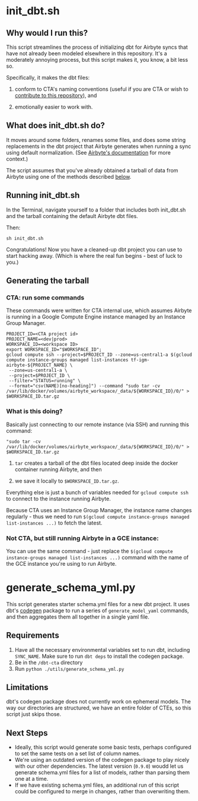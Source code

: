 # init_dbt.sh

## Why would I run this?

This script streamlines the process of initializing dbt for Airbyte syncs that have not already been modeled elsewhere in this repository. It's a moderately annoying process, but this script makes it, you know, a bit less so.

Specifically, it makes the dbt files:

1) conform to CTA's naming conventions (useful if you are CTA or wish to [contribute to this repository](https://github.com/community-tech-alliance/dbt-cta/blob/main/CONTRIBUTING.md)), and

2) emotionally easier to work with.

## What does init_dbt.sh do?

It moves around some folders, renames some files, and does some string replacements in the dbt project that Airbyte generates when running a sync using default normalization. (See [Airbyte's documentation](https://docs.airbyte.com/operator-guides/transformation-and-normalization/transformations-with-dbt/) for more context.)

The script assumes that you've already obtained a tarball of data from Airbyte using one of the methods described [below](#generating-the-tarball).

## Running init_dbt.sh

In the Terminal, navigate yourself to a folder that includes both init_dbt.sh and the tarball containing the default Airbyte dbt files.

Then:

```
sh init_dbt.sh
```

Congratulations! Now you have a cleaned-up dbt project you can use to start hacking away. (Which is where the real fun begins - best of luck to you.)

## Generating the tarball

### CTA: run some commands

These commands were written for CTA internal use, which assumes Airbyte is running in a Google Compute Engine instance managed by an Instance Group Manager.

```
PROJECT_ID=<CTA project id>
PROJECT_NAME=<dev|prod>
WORKSPACE_ID=<workspace ID>
export WORKSPACE_ID="$WORKSPACE_ID";
gcloud compute ssh --project=$PROJECT_ID --zone=us-central1-a $(gcloud compute instance-groups managed list-instances tf-igm-airbyte-${PROJECT_NAME} \
 --zone=us-central1-a \
 --project=$PROJECT_ID \
 --filter="STATUS=running" \
 --format="csv(NAME)[no-heading]") --command "sudo tar -cv /var/lib/docker/volumes/airbyte_workspace/_data/${WORKSPACE_ID}/0/" > $WORKSPACE_ID.tar.gz
```

### What is this doing?

Basically just connecting to our remote instance (via SSH) and running this command:

```"sudo tar -cv /var/lib/docker/volumes/airbyte_workspace/_data/${WORKSPACE_ID}/0/" > $WORKSPACE_ID.tar.gz```

1) `tar` creates a tarball of the dbt files located deep inside the docker container running Airbyte, and then 

2) we save it locally to `$WORKSPACE_ID.tar.gz`.

Everything else is just a bunch of variables needed for ```gcloud compute ssh``` to connect to the instance running Airbyte.

Because CTA uses an Instance Group Manager, the instance name changes regularly - thus we need to run ```$(gcloud compute instance-groups managed list-instances ...)``` to fetch the latest.

### Not CTA, but still running Airbyte in a GCE instance:

You can use the same command - just replace the ```$(gcloud compute instance-groups managed list-instances ...)``` command with the name of the GCE instance you're using to run Airbyte.


# generate_schema_yml.py
This script generates starter schema.yml files for a new dbt project. It uses dbt's
[codegen](https://github.com/dbt-labs/dbt-codegen) package to run a series of 
`generate_model_yaml` commands, and then aggregates them all together in a single
yaml file.

## Requirements
1. Have all the necessary environmental variables set to run dbt, including `SYNC_NAME`.
 Make sure to run `dbt deps` to install the codegen package.
2. Be in the `/dbt-cta` directory
3. Run `python ./utils/generate_schema_yml.py`

## Limitations
dbt's codegen package does not currently work on ephemeral models. The way our
directories are structured, we have an entire folder of CTEs, so this script just skips
those.

## Next Steps
 - Ideally, this script would generate some basic tests, perhaps configured to set the
same tests on a set list of column names.
 - We're using an outdated version of the codegen package to play nicely with our other
 dependencies. The latest version (`0.9.0`) woudd let us generate schema.yml files for
 a list of models, rather than parsing them one at a time.
 - If we have existing schema.yml files, an additional run of this script could be
 configured to merge in changes, rather than overwriting them.